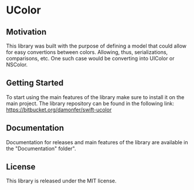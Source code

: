 # UColor

## Motivation

This library was built with the purpose of defining a model that could allow for easy 
convertions between colors. Allowing, thus, serializations, comparisons, etc. 
One such case would be converting into UIColor or NSColor.

## Getting Started

To start using the main features of the library make sure to install it on the main project.
The library repository can be found in the following link:
https://bitbucket.org/damonfer/swift-ucolor

## Documentation

Documentation for releases and main features of the library are available in the
"Documentation" folder".

## License

This library is released under the MIT license.
